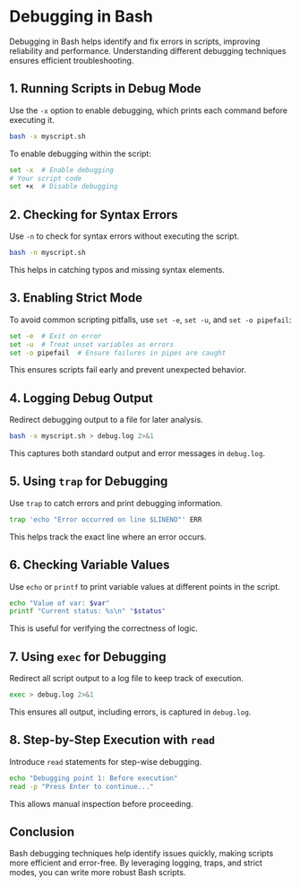 # Debugging in Bash

Debugging in Bash helps identify and fix errors in scripts, improving reliability and performance. Understanding different debugging techniques ensures efficient troubleshooting.

## 1. Running Scripts in Debug Mode

Use the `-x` option to enable debugging, which prints each command before executing it.

```bash
bash -x myscript.sh
```

To enable debugging within the script:

```bash
set -x  # Enable debugging
# Your script code
set +x  # Disable debugging
```

## 2. Checking for Syntax Errors

Use `-n` to check for syntax errors without executing the script.

```bash
bash -n myscript.sh
```

This helps in catching typos and missing syntax elements.

## 3. Enabling Strict Mode

To avoid common scripting pitfalls, use `set -e`, `set -u`, and `set -o pipefail`:

```bash
set -e  # Exit on error
set -u  # Treat unset variables as errors
set -o pipefail  # Ensure failures in pipes are caught
```

This ensures scripts fail early and prevent unexpected behavior.

## 4. Logging Debug Output

Redirect debugging output to a file for later analysis.

```bash
bash -x myscript.sh > debug.log 2>&1
```

This captures both standard output and error messages in `debug.log`.

## 5. Using `trap` for Debugging

Use `trap` to catch errors and print debugging information.

```bash
trap 'echo "Error occurred on line $LINENO"' ERR
```

This helps track the exact line where an error occurs.

## 6. Checking Variable Values

Use `echo` or `printf` to print variable values at different points in the script.

```bash
echo "Value of var: $var"
printf "Current status: %s\n" "$status"
```

This is useful for verifying the correctness of logic.

## 7. Using `exec` for Debugging

Redirect all script output to a log file to keep track of execution.

```bash
exec > debug.log 2>&1
```

This ensures all output, including errors, is captured in `debug.log`.

## 8. Step-by-Step Execution with `read`

Introduce `read` statements for step-wise debugging.

```bash
echo "Debugging point 1: Before execution"
read -p "Press Enter to continue..."
```

This allows manual inspection before proceeding.

## Conclusion

Bash debugging techniques help identify issues quickly, making scripts more efficient and error-free. By leveraging logging, traps, and strict modes, you can write more robust Bash scripts.
